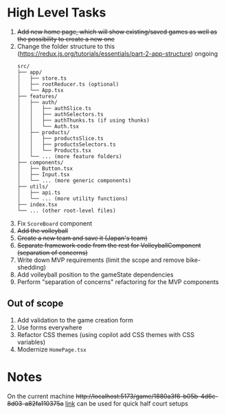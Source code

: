 # High Level Tasks

1. ~~Add new home page, which will show existing/saved games as well as the possibility to create a new one~~
2. Change the folder structure to this (https://redux.js.org/tutorials/essentials/part-2-app-structure) ongoing
   ```
   src/
   ├── app/
   │   ├── store.ts
   │   ├── rootReducer.ts (optional)
   │   └── App.tsx
   ├── features/
   │   ├── auth/
   │   │   ├── authSlice.ts
   │   │   ├── authSelectors.ts
   │   │   ├── authThunks.ts (if using thunks)
   │   │   └── Auth.tsx
   │   ├── products/
   │   │   ├── productsSlice.ts
   │   │   ├── productsSelectors.ts
   │   │   └── Products.tsx
   │   └── ... (more feature folders)
   ├── components/
   │   ├── Button.tsx
   │   ├── Input.tsx
   │   └── ... (more generic components)
   ├── utils/
   │   ├── api.ts
   │   └── ... (more utility functions)
   ├── index.tsx
   └── ... (other root-level files)
   ```
3. Fix `ScoreBoard` component
4. ~~Add the volleyball~~
5. ~~Create a new team and save it (Japan's team)~~
6. ~~Separate framework code from the rest for VolleyballComponent (separation of concerns)~~
7. Write down MVP requirements (limit the scope and remove bike-shedding)
8. Add volleyball position to the gameState dependencies
9. Perform "separation of concerns" refactoring for the MVP components

## Out of scope

1. Add validation to the game creation form
2. Use forms everywhere
3. Refactor CSS themes (using copilot add CSS themes with CSS variables)
4. Modernize `HomePage.tsx`

# Notes

On the current machine ~~http://localhost:5173/game/1880a3f6-b05b-4d6c-8d03-a82fa110375a~~ [link](http://localhost:5173/game/8bdcd54e-e542-44be-8463-f8afeefeef60) can be used for quick half court setups
